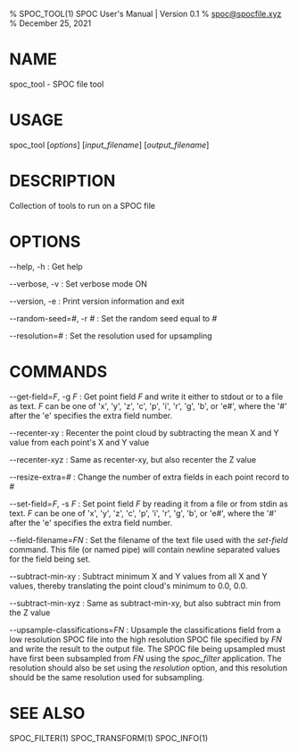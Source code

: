 % SPOC\_TOOL(1) SPOC User's Manual | Version 0.1
% spoc@spocfile.xyz
% December 25, 2021

# NAME

spoc\_tool - SPOC file tool

# USAGE

spoc\_tool [*options*] [*input_filename*] [*output_filename*]

# DESCRIPTION

Collection of tools to run on a SPOC file

# OPTIONS

\-\-help, -h
:   Get help

\-\-verbose, -v
:   Set verbose mode ON

\-\-version, -e
:   Print version information and exit

\-\-random-seed=*#*, -r *#*
:   Set the random seed equal to *#*

\-\-resolution=*#*
:   Set the resolution used for upsampling

# COMMANDS

\-\-get-field=*F*, -g *F*
:   Get point field *F* and write it either to stdout or to a file as
    text. *F* can be one of 'x', 'y', 'z', 'c', 'p', 'i', 'r', 'g', 'b', or
    'e#', where the '#' after the 'e' specifies the extra field number.

\-\-recenter-xy
:   Recenter the point cloud by subtracting the mean X and Y value from
    each point's X and Y value

\-\-recenter-xyz
:   Same as recenter-xy, but also recenter the Z value

\-\-resize-extra=*#*
:   Change the number of extra fields in each point record to *#*

\-\-set-field=*F*, -s *F*
:   Set point field *F* by reading it from a file or from stdin as text.
    *F* can be one of 'x', 'y', 'z', 'c', 'p', 'i', 'r', 'g', 'b', or 'e#',
    where the '#' after the 'e' specifies the extra field number.

\-\-field-filename=*FN*
:   Set the filename of the text file used with the *set-field* command.
    This file (or named pipe) will contain newline separated values for
    the field being set.

\-\-subtract-min-xy
:   Subtract minimum X and Y values from all X and Y values, thereby
    translating the point cloud's minimum to 0.0, 0.0.

\-\-subtract-min-xyz
:   Same as subtract-min-xy, but also subtract min from the Z value

\-\-upsample-classifications=*FN*
:   Upsample the classifications field from a low resolution SPOC file
    into the high resolution SPOC file specified by *FN* and write the
    result to the output file. The SPOC file being upsampled must have
    first been subsampled from *FN* using the *spoc_filter* application.
    The resolution should also be set using the *resolution* option, and
    this resolution should be the same resolution used for subsampling.

# SEE ALSO

SPOC\_FILTER(1)
SPOC\_TRANSFORM(1)
SPOC\_INFO(1)
